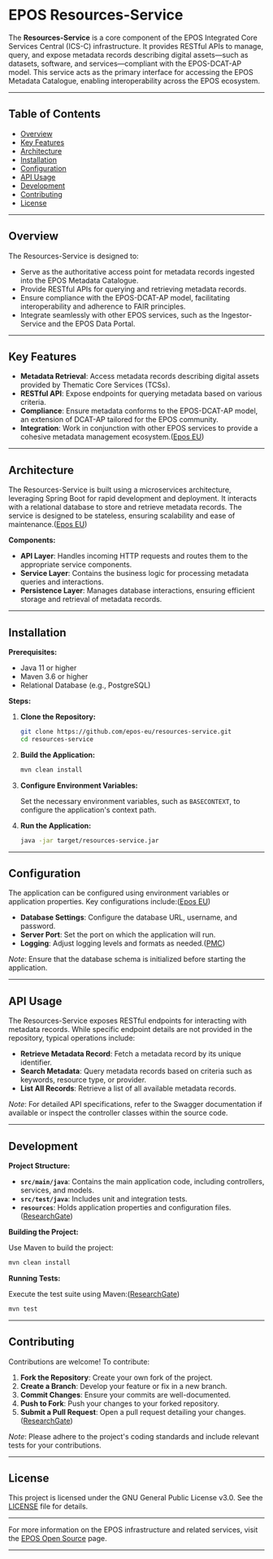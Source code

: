 # EPOS Resources-Service

The **Resources-Service** is a core component of the EPOS Integrated Core Services Central (ICS-C) infrastructure. It provides RESTful APIs to manage, query, and expose metadata records describing digital assets—such as datasets, software, and services—compliant with the EPOS-DCAT-AP model. This service acts as the primary interface for accessing the EPOS Metadata Catalogue, enabling interoperability across the EPOS ecosystem.

---

## Table of Contents

* [Overview](#overview)
* [Key Features](#key-features)
* [Architecture](#architecture)
* [Installation](#installation)
* [Configuration](#configuration)
* [API Usage](#api-usage)
* [Development](#development)
* [Contributing](#contributing)
* [License](#license)

---

## Overview

The Resources-Service is designed to:

* Serve as the authoritative access point for metadata records ingested into the EPOS Metadata Catalogue.
* Provide RESTful APIs for querying and retrieving metadata records.
* Ensure compliance with the EPOS-DCAT-AP model, facilitating interoperability and adherence to FAIR principles.
* Integrate seamlessly with other EPOS services, such as the Ingestor-Service and the EPOS Data Portal.

---

## Key Features

* **Metadata Retrieval**: Access metadata records describing digital assets provided by Thematic Core Services (TCSs).
* **RESTful API**: Expose endpoints for querying metadata based on various criteria.
* **Compliance**: Ensure metadata conforms to the EPOS-DCAT-AP model, an extension of DCAT-AP tailored for the EPOS community.
* **Integration**: Work in conjunction with other EPOS services to provide a cohesive metadata management ecosystem.([Epos EU][1])

---

## Architecture

The Resources-Service is built using a microservices architecture, leveraging Spring Boot for rapid development and deployment. It interacts with a relational database to store and retrieve metadata records. The service is designed to be stateless, ensuring scalability and ease of maintenance.([Epos EU][2])

**Components:**

* **API Layer**: Handles incoming HTTP requests and routes them to the appropriate service components.
* **Service Layer**: Contains the business logic for processing metadata queries and interactions.
* **Persistence Layer**: Manages database interactions, ensuring efficient storage and retrieval of metadata records.

---

## Installation

**Prerequisites:**

* Java 11 or higher
* Maven 3.6 or higher
* Relational Database (e.g., PostgreSQL)

**Steps:**

1. **Clone the Repository:**

   ```bash
   git clone https://github.com/epos-eu/resources-service.git
   cd resources-service
   ```



2. **Build the Application:**

   ```bash
   mvn clean install
   ```



3. **Configure Environment Variables:**

   Set the necessary environment variables, such as `BASECONTEXT`, to configure the application's context path.

4. **Run the Application:**

   ```bash
   java -jar target/resources-service.jar
   ```



---

## Configuration

The application can be configured using environment variables or application properties. Key configurations include:([Epos EU][1])

* **Database Settings**: Configure the database URL, username, and password.
* **Server Port**: Set the port on which the application will run.
* **Logging**: Adjust logging levels and formats as needed.([PMC][3])

*Note*: Ensure that the database schema is initialized before starting the application.

---

## API Usage

The Resources-Service exposes RESTful endpoints for interacting with metadata records. While specific endpoint details are not provided in the repository, typical operations include:

* **Retrieve Metadata Record**: Fetch a metadata record by its unique identifier.
* **Search Metadata**: Query metadata records based on criteria such as keywords, resource type, or provider.
* **List All Records**: Retrieve a list of all available metadata records.

*Note*: For detailed API specifications, refer to the Swagger documentation if available or inspect the controller classes within the source code.

---

## Development

**Project Structure:**

* **`src/main/java`**: Contains the main application code, including controllers, services, and models.
* **`src/test/java`**: Includes unit and integration tests.
* **`resources`**: Holds application properties and configuration files.([ResearchGate][4])

**Building the Project:**

Use Maven to build the project:

```bash
mvn clean install
```



**Running Tests:**

Execute the test suite using Maven:([ResearchGate][5])

```bash
mvn test
```


---

## Contributing

Contributions are welcome! To contribute:

1. **Fork the Repository**: Create your own fork of the project.
2. **Create a Branch**: Develop your feature or fix in a new branch.
3. **Commit Changes**: Ensure your commits are well-documented.
4. **Push to Fork**: Push your changes to your forked repository.
5. **Submit a Pull Request**: Open a pull request detailing your changes.([ResearchGate][6])

*Note*: Please adhere to the project's coding standards and include relevant tests for your contributions.

---

## License

This project is licensed under the GNU General Public License v3.0. See the [LICENSE](LICENSE) file for details.

---

For more information on the EPOS infrastructure and related services, visit the [EPOS Open Source](https://epos-eu.github.io/epos-open-source/) page.

---

[1]: https://epos-eu.github.io/EPOS-DCAT-AP/v3/ "EPOS-DCAT-AP - Version 3.0"
[2]: https://epos-eu.github.io/epos-open-source/ "EPOS Platform Open Source"
[3]: https://pmc.ncbi.nlm.nih.gov/articles/PMC10632364/ "The EPOS multi-disciplinary Data Portal for integrated access to ..."
[4]: https://www.researchgate.net/figure/IS-EPOS-platform-services-implementation-based-on-the-InSilicoLab-framework_fig3_312523822 "-IS-EPOS platform services implementation based on the InSilicoLab ..."
[5]: https://www.researchgate.net/figure/EPOS-Functional-Architecture_fig1_266268820 "EPOS Functional Architecture | Download Scientific Diagram"
[6]: https://www.researchgate.net/figure/Main-elements-of-the-EPOS-Architecture-NRIs-TCS-and-ICS-ICS-C-ICS-D-form-the-EPOS_fig1_360272120 "Main elements of the EPOS Architecture: NRIs, TCS and ICS (ICS-C ..."

